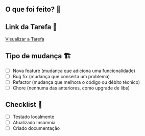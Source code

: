 ## O que foi feito? 📝

<!-- explicação do que foi feito -->

## Link da Tarefa 🔗

[Visualizar a Tarefa]()

## Tipo de mudança 🏗

- [ ] Nova feature (mudança que adiciona uma funcionalidade)
- [ ] Bug fix (mudança que conserta um problema)
- [ ] Refactor (mudança que melhora o código ou débito técnico)
- [ ] Chore (nenhuma das anteriores, como upgrade de libs)

## Checklist 🚨

- [ ] Testado localmente
- [ ] Atualizado Insomnia
- [ ] Criado documentação